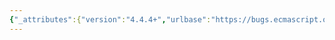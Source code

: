 ```yaml
---
{"_attributes":{"version":"4.4.4+","urlbase":"https://bugs.ecmascript.org/","maintainer":"dherman@mozilla.com"},"bug":{"bug_id":2935,"creation_ts":"2014-05-30 18:44:00 -0700","short_desc":"11.8.4.3: Punctuation issues","delta_ts":"2014-07-20 16:43:00 -0700","product":"Draft for 6th Edition","component":"editorial issue","version":"Rev 25: May 22, 2014 Draft","rep_platform":"All","op_sys":"All","bug_status":"VERIFIED","resolution":"FIXED","priority":"Normal","bug_severity":"normal","everconfirmed":true,"reporter":{"uid":"ecmascriptbugs","name":"Norbert"},"assigned_to":{"uid":"allen","name":"Allen Wirfs-Brock"},"long_desc":[{"commentid":8699,"comment_count":0,"who":{"uid":"ecmascriptbugs","name":"Norbert"},"bug_when":"2014-05-30 18:44:06 -0700","thetext":"The item for UnicodeEscapeSequence is missing a final period.\n\nThe items for SingleStringCharacter :: SourceCharacter and for NonEscapeCharacter have unnecessary spaces before the final periods."},{"commentid":9050,"comment_count":1,"who":{"uid":"allen","name":"Allen Wirfs-Brock"},"bug_when":"2014-06-22 17:17:28 -0700","thetext":"fixed in rev26 editor's draft"},{"commentid":9363,"comment_count":2,"who":{"uid":"allen","name":"Allen Wirfs-Brock"},"bug_when":"2014-07-19 18:05:27 -0700","thetext":"fixed in rev26"},{"commentid":9411,"comment_count":3,"who":{"uid":"ecmascriptbugs","name":"Norbert"},"bug_when":"2014-07-20 16:43:00 -0700","thetext":"Verified in rev 26 draft."}]}}
---
```

